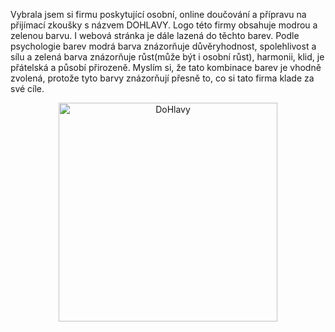   Vybrala jsem si firmu poskytující osobní, online doučování a přípravu na přijímací zkoušky s názvem DOHLAVY. Logo této firmy obsahuje modrou a zelenou barvu.
I webová stránka je dále lazená do těchto barev. Podle psychologie barev modrá barva znázorňuje důvěryhodnost, spolehlivost a sílu a zelená barva znázorňuje 
růst(může být i osobní růst), harmonii, klid, je přátelská a působí přirozeně. Myslím si, že tato kombinace barev je vhodně zvolená, protože tyto barvy znázorňují
přesně to, co si tato firma klade za své cíle.
<p align="center">
  <img src=""C:\Users\danop\OneDrive\Počítač\LogoDoHlavy.png"" width="350" title="DoHlavy"
</p>

